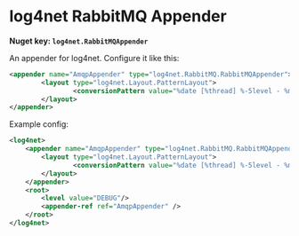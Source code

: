 # log4net RabbitMQ Appender

**Nuget key: `log4net.RabbitMQAppender`**

An appender for log4net. Configure it like this:

```xml
<appender name="AmqpAppender" type="log4net.RabbitMQ.RabbitMQAppender">
		<layout type="log4net.Layout.PatternLayout">
				<conversionPattern value="%date [%thread] %-5level - %message%newline" />
		</layout>
</appender>
```

Example config:

```xml
<log4net>
	<appender name="AmqpAppender" type="log4net.RabbitMQ.RabbitMQAppender">
		<layout type="log4net.Layout.PatternLayout">
				<conversionPattern value="%date [%thread] %-5level - %message%newline" />
		</layout>
	</appender>
	<root>
		<level value="DEBUG"/>
		<appender-ref ref="AmqpAppender" />
	</root>
</log4net>
```